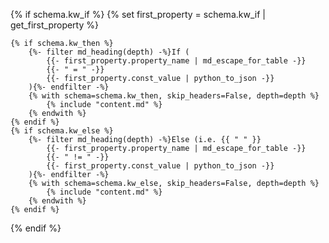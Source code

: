 {% if schema.kw_if %}
    {% set first_property =  schema.kw_if | get_first_property %}

    {% if schema.kw_then %}
        {%- filter md_heading(depth) -%}If (
            {{- first_property.property_name | md_escape_for_table -}}
            {{- " = " -}}
            {{- first_property.const_value | python_to_json -}}
        ){%- endfilter -%}
        {% with schema=schema.kw_then, skip_headers=False, depth=depth %}
            {% include "content.md" %}
        {% endwith %}
    {% endif %}
    {% if schema.kw_else %}
        {%- filter md_heading(depth) -%}Else (i.e. {{ " " }}
            {{- first_property.property_name | md_escape_for_table -}}
            {{- " != " -}}
            {{- first_property.const_value | python_to_json -}}
        ){%- endfilter -%}
        {% with schema=schema.kw_else, skip_headers=False, depth=depth %}
            {% include "content.md" %}
        {% endwith %}
    {% endif %}
{% endif %}
